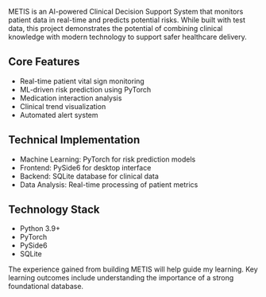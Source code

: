 
METIS is an AI-powered Clinical Decision Support System that monitors patient data in real-time and predicts potential risks. While built with test data, this project demonstrates the potential of combining clinical knowledge with modern technology to support safer healthcare delivery.


## Core Features
- Real-time patient vital sign monitoring
- ML-driven risk prediction using PyTorch
- Medication interaction analysis
- Clinical trend visualization
- Automated alert system

## Technical Implementation
- Machine Learning: PyTorch for risk prediction models
- Frontend: PySide6 for desktop interface
- Backend: SQLite database for clinical data
- Data Analysis: Real-time processing of patient metrics

## Technology Stack
- Python 3.9+
- PyTorch
- PySide6
- SQLite

The experience gained from building METIS will help guide my learning. Key learning outcomes include understanding the importance of a strong foundational database.

